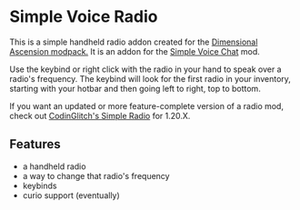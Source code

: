 # Simple Voice Radio

This is a simple handheld radio addon created for the [Dimensional Ascension modpack.](https://legacy.curseforge.com/minecraft/modpacks/dimensional-ascension)
It is an addon for the [Simple Voice Chat](https://github.com/henkelmax/simple-voice-chat) mod.

Use the keybind or right click with the radio in your hand to speak over a radio's frequency. The keybind will look for the first radio in your inventory, starting with your hotbar and then going left to right, top to bottom.

If you want an updated or more feature-complete version of a radio mod, check out [CodinGlitch's Simple Radio](https://github.com/CodinGlitch/SimpleRadio) for 1.20.X.

## Features
- a handheld radio
- a way to change that radio's frequency
- keybinds
- curio support (eventually)
